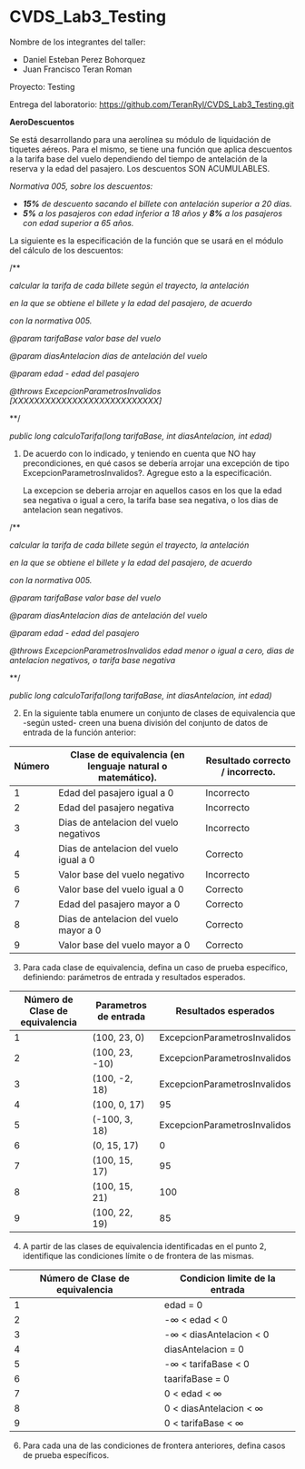 # CVDS_Lab3_Testing

Nombre de los integrantes del taller:
- Daniel Esteban Perez Bohorquez
- Juan Francisco Teran Roman

Proyecto: Testing

Entrega del laboratorio: https://github.com/TeranRyl/CVDS_Lab3_Testing.git


**AeroDescuentos** 

Se está desarrollando para una aerolínea su módulo de liquidación de tiquetes aéreos. Para el mismo, se tiene una función que aplica descuentos a la tarifa base del vuelo dependiendo del tiempo de antelación de la reserva y la edad del pasajero. Los descuentos SON ACUMULABLES. 

*Normativa 005, sobre los descuentos:*

- ***15%** de descuento sacando el billete con antelación superior a 20 días.*  
- ***5%**  a los pasajeros con edad inferior a 18 años y  **8%**  a los pasajeros con edad superior a 65 años.*  

La siguiente es la especificación de la función que se usará en el módulo del cálculo de los descuentos:

/\*\* 

*calcular la tarifa de cada billete según el trayecto, la antelación*  

*en la que  se obtiene el billete y la edad del pasajero, de acuerdo* 

*con la normativa 005.*

*@param tarifaBase valor base del vuelo*

*@param diasAntelacion dias de antelación del vuelo*

*@param edad - edad del pasajero* 

*@throws ExcepcionParametrosInvalidos [XXXXXXXXXXXXXXXXXXXXXXXXXXX]* 

\*\*/ 

*public long calculoTarifa(long tarifaBase, int diasAntelacion, int edad)* 

1. De acuerdo con lo indicado, y teniendo en cuenta que NO hay precondiciones, en qué casos se debería arrojar una excepción de tipo ExcepcionParametrosInvalidos?. Agregue esto a la especificación.
    
    La excepcion se deberia arrojar en aquellos casos en los que la edad sea negativa o igual a cero, la tarifa base sea negativa, o los dias de antelacion sean negativos.

/\*\* 

*calcular la tarifa de cada billete según el trayecto, la antelación*  

*en la que  se obtiene el billete y la edad del pasajero, de acuerdo* 

*con la normativa 005.*

*@param tarifaBase valor base del vuelo*

*@param diasAntelacion dias de antelación del vuelo*

*@param edad - edad del pasajero* 

*@throws ExcepcionParametrosInvalidos edad menor o igual a cero, dias de antelacion negativos, o tarifa base negativa* 

\*\*/ 

*public long calculoTarifa(long tarifaBase, int diasAntelacion, int edad)* 


2. En la siguiente tabla enumere un conjunto de clases de equivalencia que -según usted- creen una buena división del conjunto de datos de entrada de la función anterior: 



|Número |Clase de equivalencia (en lenguaje natural o matemático).|Resultado correcto / incorrecto.|
| - | - | - |
|1|Edad del pasajero igual a 0|Incorrecto|
|2|Edad del pasajero negativa|Incorrecto|
|3|Dias de antelacion del vuelo negativos|Incorrecto|
|4|Dias de antelacion del vuelo igual a 0|Correcto|
|5|Valor base del vuelo negativo|Incorrecto|
|6|Valor base del vuelo igual a 0|Correcto|
|7|Edad del pasajero mayor a 0|Correcto|
|8|Dias de antelacion del vuelo mayor a 0|Correcto|
|9|Valor base del vuelo mayor a 0|Correcto|


3. Para cada clase de equivalencia, defina un caso de prueba específico, definiendo: parámetros de entrada y resultados esperados.

|Número de Clase de equivalencia|Parametros de entrada|Resultados esperados|
| - | - | - |
|1|(100, 23, 0)|ExcepcionParametrosInvalidos|
|2|(100, 23, -10)|ExcepcionParametrosInvalidos|
|3|(100, -2, 18)|ExcepcionParametrosInvalidos|
|4|(100, 0, 17)|95|
|5|(-100, 3, 18)|ExcepcionParametrosInvalidos|
|6|(0, 15, 17)|0|
|7|(100, 15, 17)|95|
|8|(100, 15, 21)|100|
|9|(100, 22, 19)|85|

4. A partir de las clases de equivalencia identificadas en el punto 2, identifique las condiciones límite o de frontera de las mismas.

|Número de Clase de equivalencia|Condicion limite de la entrada|
| - | - |
|1|edad = 0|
|2|-∞ < edad < 0|
|3|-∞ < diasAntelacion < 0|
|4|diasAntelacion = 0|
|5|-∞ < tarifaBase < 0|
|6|taarifaBase = 0|
|7|0 < edad < ∞|
|8|0 < diasAntelacion < ∞|
|9|0 < tarifaBase < ∞|

6. Para cada una de las condiciones de frontera anteriores, defina casos de prueba específicos.
